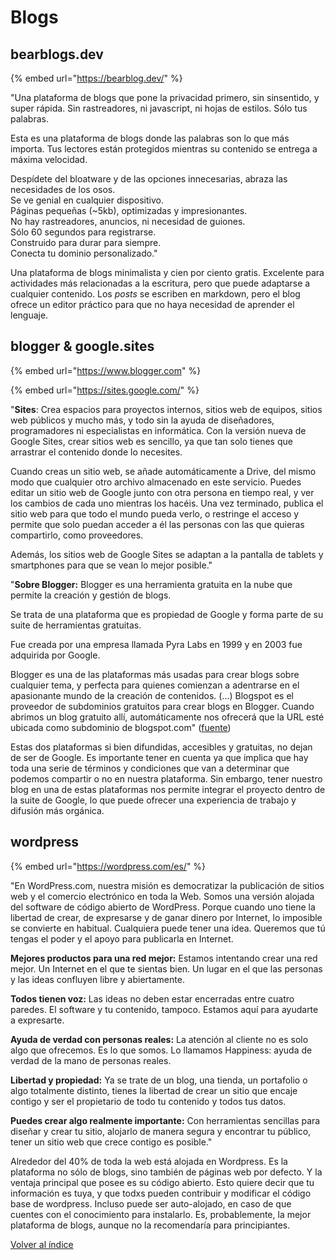 # Blogs

## **bearblogs.dev**

{% embed url="https://bearblog.dev/" %}

"Una plataforma de blogs que pone la privacidad primero, sin sinsentido, y super rápida. Sin rastreadores, ni javascript, ni hojas de estilos. Sólo tus palabras.

Esta es una plataforma de blogs donde las palabras son lo que más importa. Tus lectores están protegidos mientras su contenido se entrega a máxima velocidad.

Despídete del bloatware y de las opciones innecesarias, abraza las necesidades de los osos.\
Se ve genial en cualquier dispositivo.\
Páginas pequeñas (\~5kb), optimizadas y impresionantes.\
No hay rastreadores, anuncios, ni necesidad de guiones.\
Sólo 60 segundos para registrarse.\
Construido para durar para siempre.\
Conecta tu dominio personalizado."

Una plataforma de blogs minimalista y cien por ciento gratis. Excelente para actividades más relacionadas a la escritura, pero que puede adaptarse a cualquier contenido. Los _posts_ se escriben en markdown, pero el blog ofrece un editor práctico para que no haya necesidad de aprender el lenguaje.

## **blogger & google.sites**

{% embed url="https://www.blogger.com" %}

{% embed url="https://sites.google.com/" %}

"**Sites**: Crea espacios para proyectos internos, sitios web de equipos, sitios web públicos y mucho más, y todo sin la ayuda de diseñadores, programadores ni especialistas en informática. Con la versión nueva de Google Sites, crear sitios web es sencillo, ya que tan solo tienes que arrastrar el contenido donde lo necesites.

Cuando creas un sitio web, se añade automáticamente a Drive, del mismo modo que cualquier otro archivo almacenado en este servicio. Puedes editar un sitio web de Google junto con otra persona en tiempo real, y ver los cambios de cada uno mientras los hacéis. Una vez terminado, publica el sitio web para que todo el mundo pueda verlo, o restringe el acceso y permite que solo puedan acceder a él las personas con las que quieras compartirlo, como proveedores.

Además, los sitios web de Google Sites se adaptan a la pantalla de tablets y smartphones para que se vean lo mejor posible."

"**Sobre Blogger:** Blogger es una herramienta gratuita en la nube que permite la creación y gestión de blogs.

Se trata de una plataforma que es propiedad de Google y forma parte de su suite de herramientas gratuitas.

Fue creada por una empresa llamada Pyra Labs en 1999 y en 2003 fue adquirida por Google.

Blogger es una de las plataformas más usadas para crear blogs sobre cualquier tema, y perfecta para quienes comienzan a adentrarse en el apasionante mundo de la creación de contenidos. (...) Blogspot es el proveedor de subdominios gratuitos para crear blogs en Blogger. Cuando abrimos un blog gratuito allí, automáticamente nos ofrecerá que la URL esté ubicada como subdominio de blogspot.com" ([fuente](https://www.inboundcycle.com/blog-de-inbound-marketing/blogger-que-es-como-funciona))

Estas dos plataformas si bien difundidas, accesibles y gratuitas, no dejan de ser de Google. Es importante tener en cuenta ya que implica que hay toda una serie de términos y condiciones que van a determinar que podemos compartir o no en nuestra plataforma. Sin embargo, tener nuestro blog en una de estas plataformas nos permite integrar el proyecto dentro de la suite de Google, lo que puede ofrecer una experiencia de trabajo y difusión más orgánica.

## **wordpress**

{% embed url="https://wordpress.com/es/" %}

"En WordPress.com, nuestra misión es democratizar la publicación de sitios web y el comercio electrónico en toda la Web. Somos una versión alojada del software de código abierto de WordPress. Porque cuando uno tiene la libertad de crear, de expresarse y de ganar dinero por Internet, lo imposible se convierte en habitual. Cualquiera puede tener una idea. Queremos que tú tengas el poder y el apoyo para publicarla en Internet.

**Mejores productos para una red mejor:** Estamos intentando crear una red mejor. Un Internet en el que te sientas bien. Un lugar en el que las personas y las ideas confluyen libre y abiertamente.

**Todos tienen voz:** Las ideas no deben estar encerradas entre cuatro paredes. El software y tu contenido, tampoco. Estamos aquí para ayudarte a expresarte.

**Ayuda de verdad con personas reales:** La atención al cliente no es solo algo que ofrecemos. Es lo que somos. Lo llamamos Happiness: ayuda de verdad de la mano de personas reales.

**Libertad y propiedad:** Ya se trate de un blog, una tienda, un portafolio o algo totalmente distinto, tienes la libertad de crear un sitio que encaje contigo y ser el propietario de todo tu contenido y todos tus datos.

**Puedes crear algo realmente importante:** Con herramientas sencillas para diseñar y crear tu sitio, alojarlo de manera segura y encontrar tu público, tener un sitio web que crece contigo es posible."

Alrededor del 40% de toda la web está alojada en Wordpress. Es la plataforma no sólo de blogs, sino también de páginas web por defecto. Y la ventaja principal que posee es su código abierto. Esto quiere decir que tu información es tuya, y que todxs pueden contribuir y modificar el código base de wordpress. Incluso puede ser auto-alojado, en caso de que cuentes con el conocimiento para instalarlo. Es, probablemente, la mejor plataforma de blogs, aunque no la recomendaría para principiantes.





[Volver al índice](../introduccion/contenidos.md)
